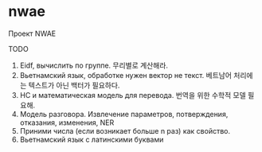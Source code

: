 # nwae

Проект NWAE

TODO
1. Eidf, вычислить по группе. 무리별로 계산해라.
2. Вьетнамский язык, обработке нужен вектор не текст. 베트남어 처리에는 텍스트가 아닌 백터가 필요하다.
3. НС и математическая модель для перевода. 번역을 위한 수학적 모델 필요해.
4. Модель разговора. Извлечение параметров, потверждения, отказания, изменения, NER
5. Приними числа (если возникает больше n раз) как свойство.
6. Вьетнамский язык с латинскими буквами

